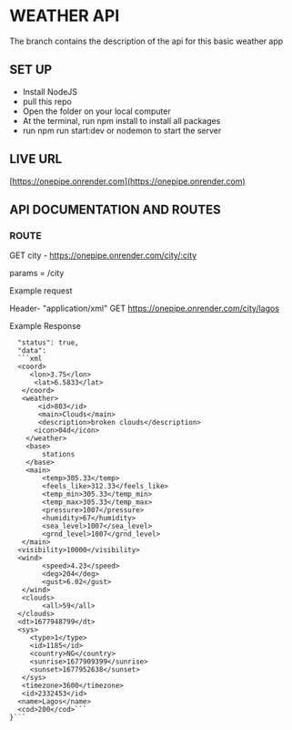 # WEATHER API
The branch contains the description of the api for this basic weather app

## SET UP

* Install NodeJS
* pull this repo
* Open the folder on your local computer
* At the terminal, run npm install to install all packages
* run npm run start:dev or nodemon to start the server

## LIVE URL
[https://onepipe.onrender.com](https://onepipe.onrender.com)

## API DOCUMENTATION AND ROUTES

### ROUTE
GET city - https://onepipe.onrender.com/city/:city

params = /city

Example request

Header-  "application/xml"
GET https://onepipe.onrender.com/city/lagos

Example Response
```{
  "status": true,
  "data": 
  ```xml 
  <coord>   
     <lon>3.75</lon>  
      <lat>6.5833</lat>
   </coord>
   <weather>    
       <id>803</id>    
       <main>Clouds</main>  
       <description>broken clouds</description>  
      <icon>04d</icon>
    </weather>
    <base>
        stations
    </base>
    <main>   
        <temp>305.33</temp>   
        <feels_like>312.33</feels_like>   
        <temp_min>305.33</temp_min>
        <temp_max>305.33</temp_max>   
        <pressure>1007</pressure>
        <humidity>67</humidity>   
        <sea_level>1007</sea_level>
        <grnd_level>1007</grnd_level>
   </main>
  <visibility>10000</visibility>
  <wind>    
        <speed>4.23</speed>
        <deg>204</deg>
        <gust>6.02</gust>
   </wind>
   <clouds>
        <all>59</all>
  </clouds>
  <dt>1677948799</dt>
  <sys>   
     <type>1</type>
     <id>1185</id>
     <country>NG</country>
     <sunrise>1677909399</sunrise>
     <sunset>1677952638</sunset>
   </sys>
   <timezone>3600</timezone>
   <id>2332453</id>
  <name>Lagos</name>
  <cod>200</cod>```
}```
